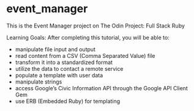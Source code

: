 # event_manager

This is the Event Manager project on The Odin Project: Full Stack Ruby

Learning Goals:
After completing this tutorial, you will be able to:
  - manipulate file input and output
  - read content from a CSV (Comma Separated Value) file
  - transform it into a standardized format
  - utilize the data to contact a remote service
  - populate a template with user data
  - manipulate strings
  - access Google’s Civic Information API through the Google API Client Gem
  - use ERB (Embedded Ruby) for templating
